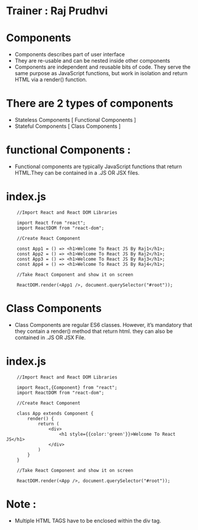 # Trainer : Raj Prudhvi
# Components
* Components describes part of user interface
* They are re-usable and can be nested inside other components
* Components are independent and reusable bits of code. They serve the same purpose as JavaScript functions, but work in 
  isolation and return HTML via a render() function.

# There are 2 types of components
* Stateless Components [ Functional Components ]
* Stateful Components  [ Class Components ]

# functional Components :
* Functional components are typically JavaScript functions that return HTML.They can be contained in a .JS OR JSX files.

# index.js

        //Import React and React DOM Libraries

        import React from "react";
        import ReactDOM from "react-dom";

        //Create React Component

        const App1 = () => <h1>Welcome To React JS By Raj1</h1>;
        const App2 = () => <h1>Welcome To React JS By Raj2</h1>;
        const App3 = () => <h1>Welcome To React JS By Raj3</h1>;
        const App4 = () => <h1>Welcome To React JS By Raj4</h1>;

        //Take React Component and show it on screen

        ReactDOM.render(<App1 />, document.querySelector("#root"));

# Class Components 
* Class Components are regular ES6 classes. However, it’s mandatory that they contain a render() method that return html. they can also be contained in .JS OR JSX File.

# index.js

        //Import React and React DOM Libraries

        import React,{Component} from "react";
        import ReactDOM from "react-dom";

        //Create React Component

        class App extends Component {
            render() {
                return (
                    <div>
                        <h1 style={{color:'green'}}>Welcome To React JS</h1>       
                    </div>
                )
            }
        }

        //Take React Component and show it on screen

        ReactDOM.render(<App />, document.querySelector("#root"));
        
  # Note :
  * Multiple HTML TAGS have to be enclosed within the div tag.



